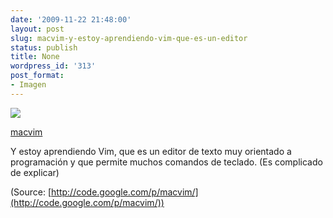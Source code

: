 ```yaml
---
date: '2009-11-22 21:48:00'
layout: post
slug: macvim-y-estoy-aprendiendo-vim-que-es-un-editor
status: publish
title: None
wordpress_id: '313'
post_format:
- Imagen
---
```


[![](http://jjdenis.files.wordpress.com/2012/04/tumblr_ktj354hooc1qzqnl8o1_100.png)](http://code.google.com/p/macvim/)

[ macvim](http://code.google.com/p/macvim/)




Y estoy aprendiendo Vim, que es un editor de texto muy orientado a programación y que permite muchos comandos de teclado. (Es complicado de explicar)

(Source: [http://code.google.com/p/macvim/](http://code.google.com/p/macvim/))
